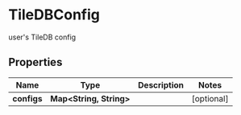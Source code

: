 

# TileDBConfig

user's TileDB config

## Properties

| Name | Type | Description | Notes |
|------------ | ------------- | ------------- | -------------|
|**configs** | **Map&lt;String, String&gt;** |  |  [optional] |



